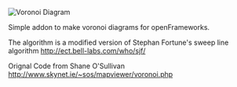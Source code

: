 ![Voronoi Diagram](http://farm8.staticflickr.com/7193/6967101789_519a469cd0_b.jpg)

Simple addon to make voronoi diagrams for openFrameworks. 

The algorithm is a modified version of Stephan Fortune's sweep line algorithm
http://ect.bell-labs.com/who/sjf/

Orignal Code from Shane O'Sullivan
http://www.skynet.ie/~sos/mapviewer/voronoi.php
